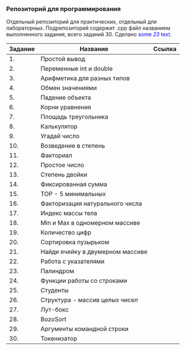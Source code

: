 ### Репозиторий для программирования
Отдельный репозиторий для практических, отдельный для лабораторных. Подрепозиторий содержит .cpp файл названием выполненного задания, всего заданий 30.
Сделано <span style="color:blue">some *23* text</span>.

|Задание|Название|Ссылка|
|-------|--------|------|
|1. |Простой вывод||
|2. |Переменные int и double||
|3. |Арифметика для разных типов||
|4. |Обмен значениями||
|5. |Падение объекта||
|6. |Корни уравнения||
|7. |Площадь треугольника||
|8. |Калькулятор||
|9. |Угадай число||
|10. |Возведение в степень||
|11. |Факториал||
|12. |Простое число||
|13. |Степень двойки||
|14. |Фиксированная сумма||
|15. |TOP - 5 минимальных||
|16. |Факторизация натурального числа||
|17. |Индекс массы тела||
|18. |Min и Max в одномерном массиве||
|19. |Количество цифр||
|20. |Сортировка пузырьком||
|21. |Найди ячейку в двумерном массиве||
|22. |Работа с указателями||
|23. |Палиндром||
|24. |Функции работы со строками||
|25. |Студенты||
|26. |Структура - массив целых чисел||
|27. |Лут-бокс||
|28. |BozoSort||
|29. |Аргументы командной строки||
|30.| Токенизатор||
